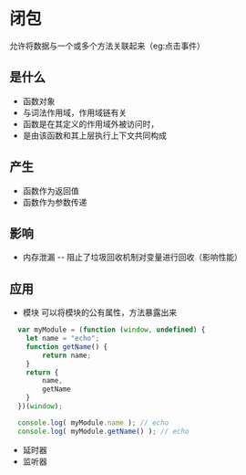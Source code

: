 闭包
===
允许将数据与一个或多个方法关联起来（eg:点击事件）

是什么
---
* 函数对象
* 与词法作用域，作用域链有关
* 函数是在其定义的作用域外被访问时，
* 是由该函数和其上层执行上下文共同构成

产生
---
* 函数作为返回值
* 函数作为参数传递

影响
---
* 内存泄漏 -- 阻止了垃圾回收机制对变量进行回收（影响性能）

应用
---
* 模块
可以将模块的公有属性，方法暴露出来
```js
  var myModule = (function (window, undefined) {
  	let name = "echo";
  	function getName() {
  		return name;
  	}
  	return {
  		name,
  		getName
  	}
  })(window);

  console.log( myModule.name ); // echo
  console.log( myModule.getName() ); // echo
```
* 延时器
* 监听器
